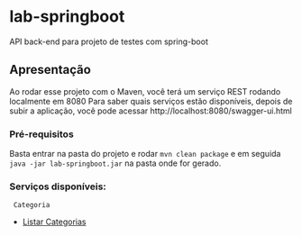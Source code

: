 # lab-springboot

API back-end para projeto de testes com spring-boot

## Apresentação

Ao rodar esse projeto com o Maven, você terá um serviço REST rodando localmente em 8080
Para saber quais serviços estão disponíveis, depois de subir a aplicação,
você pode acessar http://localhost:8080/swagger-ui.html

### Pré-requisitos

Basta entrar na pasta do projeto e rodar `mvn clean package` 
e em seguida `java -jar lab-springboot.jar` na pasta onde for gerado.


### Serviços disponíveis:

```
 Categoria 
```
- [Listar Categorias](http://localhost:8080/categorias)